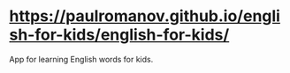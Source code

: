 # https://paulromanov.github.io/english-for-kids/english-for-kids/
App for learning English words for kids.
